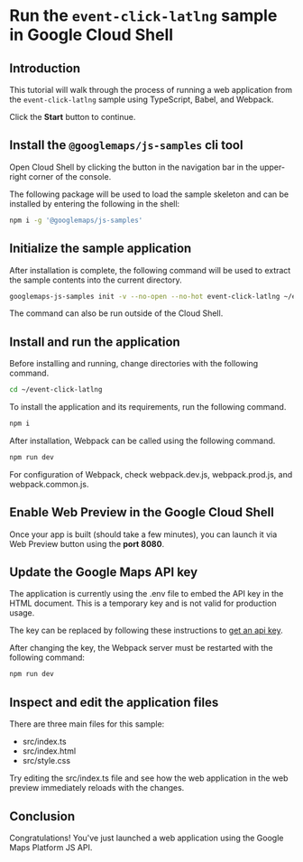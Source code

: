 # Run the `event-click-latlng` sample in Google Cloud Shell

<walkthrough-tutorial-duration duration="10"/>

## Introduction

This tutorial will walk through the process of running a web application from
the `event-click-latlng` sample using TypeScript, Babel, and Webpack.

Click the **Start** button to continue.

## Install the `@googlemaps/js-samples` cli tool

Open Cloud Shell by clicking the
<walkthrough-cloud-shell-icon></walkthrough-cloud-shell-icon> button in the
navigation bar in the upper-right corner of the console.

The following package will be used to load the sample skeleton and can be
installed by entering the following in the shell:

```bash
npm i -g '@googlemaps/js-samples'
```

## Initialize the sample application

After installation is complete, the following command will be used to extract
the sample contents into the current directory.

```bash
googlemaps-js-samples init -v --no-open --no-hot event-click-latlng ~/event-click-latlng
```

The command can also be run outside of the Cloud Shell.

## Install and run the application

Before installing and running, change directories with the following command.

```bash
cd ~/event-click-latlng
```

To install the application and its requirements, run the following command.

```bash
npm i
```

After installation, Webpack can be called using the following command.

```bash
npm run dev
```

For configuration of Webpack, check
<walkthrough-editor-open-file filePath="event-click-latlng/webpack.dev.js">webpack.dev.js</walkthrough-editor-open-file>,
<walkthrough-editor-open-file filePath="event-click-latlng/webpack.prod.js">webpack.prod.js</walkthrough-editor-open-file>,
and
<walkthrough-editor-open-file filePath="event-click-latlng/webpack.common.js">webpack.common.js</walkthrough-editor-open-file>.

## Enable Web Preview in the Google Cloud Shell

Once your app is built (should take a few minutes), you can launch it via
<walkthrough-spotlight-pointer target="cloudshell" spotlightId="devshell-web-preview-button">Web
Preview button</walkthrough-spotlight-pointer> using the **port 8080**.

## Update the Google Maps API key

The application is currently using the
<walkthrough-editor-open-file filePath="event-click-latlng/.env">.env</walkthrough-editor-open-file>
file to embed the API key in the HTML document. This is a temporary key and is
not valid for production usage.

The key can be replaced by following these instructions to
[get an api key](https://developers.google.com/maps/documentation/javascript/get-api-key).

After changing the key, the Webpack server must be restarted with the following
command:

```bash
npm run dev
```

## Inspect and edit the application files

There are three main files for this sample:

*   <walkthrough-editor-open-file filePath="event-click-latlng/src/index.ts">src/index.ts</walkthrough-editor-open-file>
*   <walkthrough-editor-open-file filePath="event-click-latlng/src/index.html">src/index.html</walkthrough-editor-open-file>
*   <walkthrough-editor-open-file filePath="event-click-latlng/src/style.css">src/style.css</walkthrough-editor-open-file>

Try editing the <walkthrough-editor-open-file filePath="event-click-latlng/src/index.ts">src/index.ts</walkthrough-editor-open-file> file and see how the web application in the web preview immediately reloads with the changes.

## Conclusion

<walkthrough-conclusion-trophy></walkthrough-conclusion-trophy>

Congratulations! You've just launched a web application using the Google Maps
Platform JS API.
